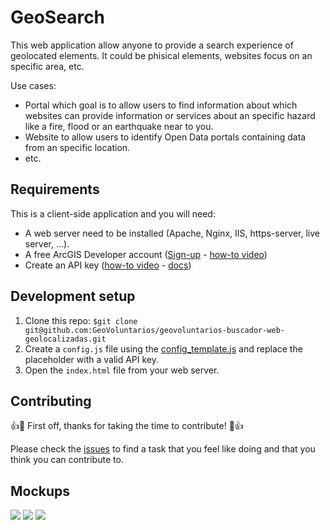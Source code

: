 # GeoSearch

This web application allow anyone to provide a search experience of geolocated elements. It could be phisical elements, websites focus on an specific area, etc.

Use cases:

- Portal which goal is to allow users to find information about which websites can provide information or services about an specific hazard like a fire, flood or an earthquake near to you.
- Website to allow users to identify Open Data portals containing data from an specific location.
- etc.

## Requirements

This is a client-side application and you will need:

- A web server need to be installed (Apache, Nginx, IIS, https-server, live server, ...).
- A free ArcGIS Developer account ([Sign-up](https://developers.arcgis.com/sign-up) - [how-to video](https://www.youtube.com/watch?v=bhPmRr7OH8k))
- Create an API key ([how-to video](https://www.youtube.com/watch?v=Q1x4NZPK8Ws&t=8s) - [docs](https://developers.arcgis.com/documentation/mapping-apis-and-services/security/api-keys/))

## Development setup

1. Clone this repo: `$git clone git@github.com:GeoVoluntarios/geovoluntarios-buscador-web-geolocalizadas.git`
2. Create a `config.js` file using the [config_template.js](./config_template.js) and replace the placeholder with a valid API key.
3. Open the `index.html` file from your web server.

## Contributing

👍🎉 First off, thanks for taking the time to contribute! 🎉👍

Please check the [issues](https://github.com/GeoVoluntarios/geovoluntarios-buscador-web-geolocalizadas/issues?q=is%3Aissue+is%3Aopen+sort%3Aupdated-desc) to find a task that you feel like doing and that you think you can contribute to.

## Mockups

![](https://cloud.githubusercontent.com/assets/826965/14766094/2b014dc8-09fe-11e6-8f7e-5b2d147c14ab.png)
![](https://cloud.githubusercontent.com/assets/826965/14766095/34186504-09fe-11e6-8ef7-90f3e4cfb390.png)
![](https://cloud.githubusercontent.com/assets/826965/14766096/38366410-09fe-11e6-919f-a08ccaec4192.png)
